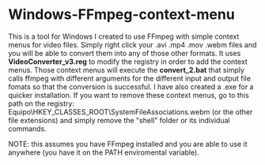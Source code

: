 # Windows-FFmpeg-context-menu
This is a tool for Windows I created to use FFmpeg with simple context menus for video files. Simply right click your .avi .mp4 .mov .webm files and you will be able to convert them into any of those other formats. It uses <strong>VideoConverter_v3.reg</strong> to modify the registry in order to add the context menus. Those context menus will execute the <strong>convert_2.bat</strong> that simply calls ffmpeg with different arguments for the different input and output file fomats so that the conversion is successful. I have also created a .exe for a quicker installation. If you want to remove these context menus, go to this path on the registry:
Equipo\HKEY_CLASSES_ROOT\SystemFileAssociations\.webm (or the other file extensions)
and simply remove the "shell" folder or its individual commands.

NOTE: this assumes you have FFmpeg installed and you are able to use it anywhere (you have it on the PATH enviromental variable).
